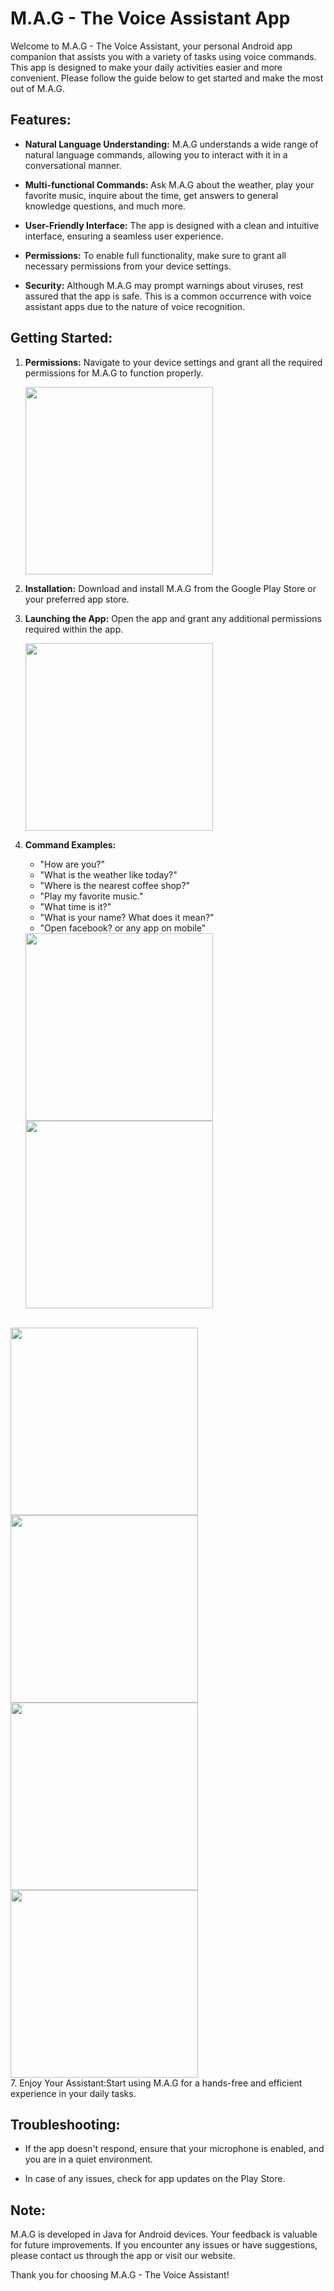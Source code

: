 # M.A.G - The Voice Assistant App

Welcome to M.A.G - The Voice Assistant, your personal Android app companion that assists you with a variety of tasks using voice commands. This app is designed to make your daily activities easier and more convenient. Please follow the guide below to get started and make the most out of M.A.G.

## Features:

- **Natural Language Understanding:** M.A.G understands a wide range of natural language commands, allowing you to interact with it in a conversational manner.

- **Multi-functional Commands:** Ask M.A.G about the weather, play your favorite music, inquire about the time, get answers to general knowledge questions, and much more.

- **User-Friendly Interface:** The app is designed with a clean and intuitive interface, ensuring a seamless user experience.

- **Permissions:** To enable full functionality, make sure to grant all necessary permissions from your device settings.

- **Security:** Although M.A.G may prompt warnings about viruses, rest assured that the app is safe. This is a common occurrence with voice assistant apps due to the nature of voice recognition.

## Getting Started:

1. **Permissions:** Navigate to your device settings and grant all the required permissions for M.A.G to function properly.

  
   
   <img src="images/per.jpeg" width="300" height=auto />

3. **Installation:** Download and install M.A.G from the Google Play Store or your preferred app store.

4. **Launching the App:** Open the app and grant any additional permissions required within the app.


   <img src="images/1.jpeg" width="300" height=auto />
5. **Command Examples:**
   - "How are you?"
   - "What is the weather like today?"
   - "Where is the nearest coffee shop?"
   - "Play my favorite music."
   - "What time is it?"
   - "What is your name? What does it mean?"
   - "Open facebook? or any app on mobile"

   
   
   <img src="images/2.jpeg" width="300" height=auto />
   <br>
  
   <img src="images/3.jpeg" width="300" height=auto />
  <br>
   
   <img src="images/4.jpeg" width="300" height=auto />
  
   <br>
   <img src="images/f.jpeg" width="300" height=auto />
   <br>
   <img src="images/p1.jpeg" width="300" height=auto />
  
<br>
   <img src="images/p2.jpeg" width="300" height=auto />
<br>
7. Enjoy Your Assistant:Start using M.A.G for a hands-free and efficient experience in your daily tasks.

## Troubleshooting:

- If the app doesn't respond, ensure that your microphone is enabled, and you are in a quiet environment.

- In case of any issues, check for app updates on the Play Store.

## Note:

M.A.G is developed in Java for Android devices. Your feedback is valuable for future improvements. If you encounter any issues or have suggestions, please contact us through the app or visit our website.

Thank you for choosing M.A.G - The Voice Assistant!

